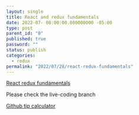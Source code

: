 ```yaml
---
layout: single
title: React and redux fundamentals
date: 2022-07- 08:00:00.000000000 -05:00
type: post
parent_id: "0"
published: true
password: ""
status: publish
categories:
  - redux
permalink: "2022/07/28/react-redux-fundamentals"
---
```


[React redux fundamentals](]https://stevekinney.github.io/redux-fundamentals/)

Please check the live-coding branch

[Github tip calculator](https://github.com/stevekinney/tip-calculator)
